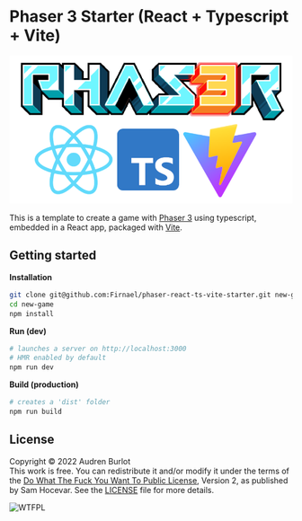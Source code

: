 # Phaser 3 Starter (React + Typescript + Vite)

![logo.png](logo.png)

This is a template to create a game with [Phaser 3](https://phaser.io/phaser3) using typescript, embedded in a React app, packaged with [Vite](https://vitejs.dev/guide/).

## Getting started

**Installation**

```bash
git clone git@github.com:Firnael/phaser-react-ts-vite-starter.git new-game
cd new-game
npm install
```

**Run (dev)**

```bash
# launches a server on http://localhost:3000
# HMR enabled by default
npm run dev
```

**Build (production)**

```bash
# creates a 'dist' folder
npm run build
```

## License

Copyright © 2022 Audren Burlot  
This work is free. You can redistribute it and/or modify it under the
terms of the [Do What The Fuck You Want To Public License](http://www.wtfpl.net/), Version 2,
as published by Sam Hocevar. See the [LICENSE](LICENSE) file for more details.

![WTFPL](http://www.wtfpl.net/wp-content/uploads/2012/12/logo-220x1601.png)